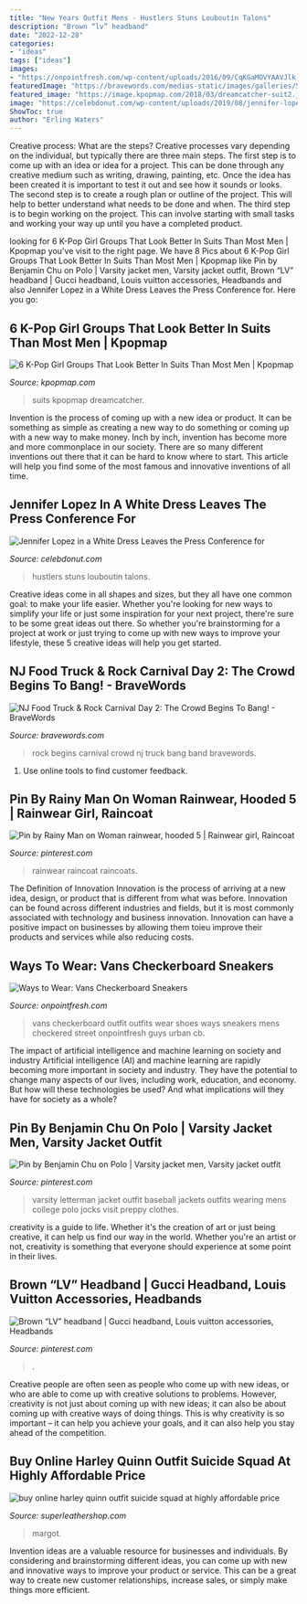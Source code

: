 ```yaml
---
title: "New Years Outfit Mens - Hustlers Stuns Louboutin Talons"
description: "Brown “lv” headband"
date: "2022-12-28"
categories:
- "ideas"
tags: ["ideas"]
images:
- "https://onpointfresh.com/wp-content/uploads/2016/09/CqKGaMOVYAAVJlk.jpg"
featuredImage: "https://bravewords.com/medias-static/images/galleries/57F2BBAC-njfoodtruckii/639DCCE7-njfoodtruckii-image.jpg"
featured_image: "https://image.kpopmap.com/2018/03/dreamcatcher-suit2.jpg"
image: "https://celebdonut.com/wp-content/uploads/2019/08/jennifer-lopez-in-a-white-dress-leaves-the-press-conference-for-hustlers-movie-in-beverly-hills-5.jpg"
ShowToc: true
author: "Erling Waters"
---
```



Creative process: What are the steps?
Creative processes vary depending on the individual, but typically there are three main steps. The first step is to come up with an idea or idea for a project. This can be done through any creative medium such as writing, drawing, painting, etc. Once the idea has been created it is important to test it out and see how it sounds or looks. The second step is to create a rough plan or outline of the project. This will help to better understand what needs to be done and when. The third step is to begin working on the project. This can involve starting with small tasks and working your way up until you have a completed product.

	

		
looking for 6 K-Pop Girl Groups That Look Better In Suits Than Most Men | Kpopmap you've visit to the right page. We have 8 Pics about 6 K-Pop Girl Groups That Look Better In Suits Than Most Men | Kpopmap like Pin by Benjamin Chu on Polo | Varsity jacket men, Varsity jacket outfit, Brown “LV” headband | Gucci headband, Louis vuitton accessories, Headbands and also Jennifer Lopez in a White Dress Leaves the Press Conference for. Here you go:
		
    
## 6 K-Pop Girl Groups That Look Better In Suits Than Most Men | Kpopmap

<img loading=lazy src="https://image.kpopmap.com/2018/03/dreamcatcher-suit2.jpg" onerror="this.onerror=null;this.src='https://tse1.mm.bing.net/th?id=OIP.uabuLPnh_pqiy1ZKZbHCIwHaLH&amp;pid=15.1';" alt="6 K-Pop Girl Groups That Look Better In Suits Than Most Men | Kpopmap">

_Source: kpopmap.com_

>suits kpopmap dreamcatcher. 

	

Invention is the process of coming up with a new idea or product. It can be something as simple as creating a new way to do something or coming up with a new way to make money. Inch by inch, invention has become more and more commonplace in our society. There are so many different inventions out there that it can be hard to know where to start. This article will help you find some of the most famous and innovative inventions of all time.

    
## Jennifer Lopez In A White Dress Leaves The Press Conference For

<img loading=lazy src="https://celebdonut.com/wp-content/uploads/2019/08/jennifer-lopez-in-a-white-dress-leaves-the-press-conference-for-hustlers-movie-in-beverly-hills-5.jpg" onerror="this.onerror=null;this.src='https://tse1.mm.bing.net/th?id=OIP.at-3TiN35ybYFYAGEzywagHaLH&amp;pid=15.1';" alt="Jennifer Lopez in a White Dress Leaves the Press Conference for">

_Source: celebdonut.com_

>hustlers stuns louboutin talons. 

	

Creative ideas come in all shapes and sizes, but they all have one common goal: to make your life easier. Whether you're looking for new ways to simplify your life or just some inspiration for your next project, there're sure to be some great ideas out there. So whether you're brainstorming for a project at work or just trying to come up with new ways to improve your lifestyle, these 5 creative ideas will help you get started.

    
## NJ Food Truck &amp; Rock Carnival Day 2: The Crowd Begins To Bang! - BraveWords

<img loading=lazy src="https://bravewords.com/medias-static/images/galleries/57F2BBAC-njfoodtruckii/639DCCE7-njfoodtruckii-image.jpg" onerror="this.onerror=null;this.src='https://tse1.mm.bing.net/th?id=OIP.AXg0hbaY0riYsbONDLbgAwHaKX&amp;pid=15.1';" alt="NJ Food Truck &amp; Rock Carnival Day 2: The Crowd Begins To Bang! - BraveWords">

_Source: bravewords.com_

>rock begins carnival crowd nj truck bang band bravewords. 

	

1. Use online tools to find customer feedback.

    
## Pin By Rainy Man On Woman Rainwear, Hooded 5 | Rainwear Girl, Raincoat

<img loading=lazy src="https://i.pinimg.com/736x/32/05/dc/3205dcd96f369c81dbf0af3bbc721660.jpg" onerror="this.onerror=null;this.src='https://tse1.mm.bing.net/th?id=OIP.N-rYwKue1RUmOXFiDFvDGgHaLD&amp;pid=15.1';" alt="Pin by Rainy Man on Woman rainwear, hooded 5 | Rainwear girl, Raincoat">

_Source: pinterest.com_

>rainwear raincoat raincoats. 

	

The Definition of Innovation
Innovation is the process of arriving at a new idea, design, or product that is different from what was before. Innovation can be found across different industries and fields, but it is most commonly associated with technology and business innovation. Innovation can have a positive impact on businesses by allowing them toieu improve their products and services while also reducing costs.

    
## Ways To Wear: Vans Checkerboard Sneakers

<img loading=lazy src="https://onpointfresh.com/wp-content/uploads/2016/09/CqKGaMOVYAAVJlk.jpg" onerror="this.onerror=null;this.src='https://tse1.mm.bing.net/th?id=OIP.2cw2jmZcS_ffqgwCSI9cigHaHW&amp;pid=15.1';" alt="Ways to Wear: Vans Checkerboard Sneakers">

_Source: onpointfresh.com_

>vans checkerboard outfit outfits wear shoes ways sneakers mens checkered street onpointfresh guys urban cb. 

	

The impact of artificial intelligence and machine learning on society and industry
Artificial intelligence (AI) and machine learning are rapidly becoming more important in society and industry. They have the potential to change many aspects of our lives, including work, education, and economy. But how will these technologies be used? And what implications will they have for society as a whole?

    
## Pin By Benjamin Chu On Polo | Varsity Jacket Men, Varsity Jacket Outfit

<img loading=lazy src="https://i.pinimg.com/736x/be/21/e9/be21e9c9843b03f9708117ad23cb0a06.jpg" onerror="this.onerror=null;this.src='https://tse1.mm.bing.net/th?id=OIP.-YCuvhvRt5AbFcKnppmbSwAAAA&amp;pid=15.1';" alt="Pin by Benjamin Chu on Polo | Varsity jacket men, Varsity jacket outfit">

_Source: pinterest.com_

>varsity letterman jacket outfit baseball jackets outfits wearing mens college polo jocks visit preppy clothes. 

	

creativity is a guide to life. Whether it's the creation of art or just being creative, it can help us find our way in the world. Whether you're an artist or not, creativity is something that everyone should experience at some point in their lives.

    
## Brown “LV” Headband | Gucci Headband, Louis Vuitton Accessories, Headbands

<img loading=lazy src="https://i.pinimg.com/736x/bc/45/35/bc45358169d3a909301f4a207c92e5eb.jpg" onerror="this.onerror=null;this.src='https://tse2.mm.bing.net/th?id=OIP.eFPHUVFDeYEchHDblPhsfgHaJ3&amp;pid=15.1';" alt="Brown “LV” headband | Gucci headband, Louis vuitton accessories, Headbands">

_Source: pinterest.com_

>. 

	

Creative people are often seen as people who come up with new ideas, or who are able to come up with creative solutions to problems. However, creativity is not just about coming up with new ideas; it can also be about coming up with creative ways of doing things. This is why creativity is so important – it can help you achieve your goals, and it can also help you stay ahead of the competition.

    
## Buy Online Harley Quinn Outfit Suicide Squad At Highly Affordable Price

<img loading=lazy src="http://superleathershop.com/wp-content/uploads/2017/10/suicide-squad-margot-robbie-harley-quinn_SLS-684x1024.png" onerror="this.onerror=null;this.src='https://tse1.mm.bing.net/th?id=OIP.f50wVWfKBfqto12Arj5LkgHaLF&amp;pid=15.1';" alt="buy online harley quinn outfit suicide squad at highly affordable price">

_Source: superleathershop.com_

>margot. 

	

Invention ideas are a valuable resource for businesses and individuals. By considering and brainstorming different ideas, you can come up with new and innovative ways to improve your product or service. This can be a great way to create new customer relationships, increase sales, or simply make things more efficient.

